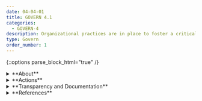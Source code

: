 ```yaml
---
date: 04-04-01
title: GOVERN 4.1
categories:
  - GOVERN-4
description: Organizational practices are in place to foster a critical thinking mindset in  the design, development, and deployment of AI systems to minimize negative impacts.
type: Govern
order_number: 1
---
```

{::options parse_block_html="true" /}


<details>
<summary markdown="span">**About**</summary>
<br>
A strong risk culture and accompanying practices can help organizations effectively triage the most critical risks. Organizations in some industries implement three (or more) "lines of defense," where separate teams are held accountable for different aspects of the system lifecycle, such as development, risk management, and auditing.  While a traditional three-lines approach may be impractical for smaller organizations, leadership can commit to cultivating a strong risk culture through other means. For example, “effective challenge,” is a culture-based practice that encourages critical thinking and questioning of important design and implementation decisions by experts with the authority and stature to make such changes.

Red-teaming is another risk management approach. This practice consists of adversarial testing of AI systems under stress conditions to seek out failure modes or vulnerabilities in the system. Red-teams are composed of external experts or personnel who are independent from internal AI actors.

</details>

<details>
<summary markdown="span">**Actions**</summary>
* Establish policies that require oversight functions (legal, compliance, risk management) from the outset of the system design process.
* Establish policies that promote effective challenge of AI system design, implementation, and deployment decisions, via mechanisms such as the three lines of defense, model audits, or red-teaming – to ensure that workplace risks such as groupthink do not take hold.
* Establish policies that incentivize general critical thinking and review at an organizational and procedural level.
* Establish whistleblower protections for insiders who report on perceived serious problems with AI systems.

</details>

<details>
<summary markdown="span">**Transparency and Documentation**</summary>
<br>
Column G goes here.

</details>

<details>
<summary markdown="span">**References**</summary>
<br>
H.R. 2231, 116th Cong. (2019), https://www.congress.gov/bill/116th-congress/house-bill/2231/text

BSA The Software Alliance (2021) Confronting Bias: BSA’s Framework to Build Trust in AI. https://www.bsa.org/reports/confronting-bias-bsas-framework-to-build-trust-in-ai

David Wright, “Making Privacy Impact Assessments More Effective." The Information Society 29, 2013, available at https://iapp.org/media/pdf/knowledge_center/Making_PIA__more_effective.pdf.

E. Moss, E. Watkins, R. Singh, M. Elish, and J. Metcalf, “Assembling Accountability: Algorithmic Impact Assessment for the Public Interest.” [Online]. Available: https://datasociety.net/library/assembling-accountability-algorithmic-impact-assessment-for-the-public-interest/

M. Kop, “AI Impact Assessment & Code of Conduct,” Futurium, May 2019, https://futurium.ec.europa.eu/en/european-ai-alliance/best-practices/ai-impact-assessment-code-conduct.

D. Reisman, J. Schultz, K. Crawford, and M. Whittaker, “Algorithmic Impact Assessments: A Practical Framework For Public Agency Accountability,” AI Now, Apr. 2018, https://ainowinstitute.org/aiareport2018.pdf.

A. D. Selbst, “An Institutional View Of Algorithmic Impact Assessments,” Harvard Journal of Law & Technology, vol. 35, no. 1, 2021

Ada Lovelace Institute. 2022. Algorithmic Impact Assessment: A Case Study in Healthcare. Accessed July 14, 2022. https://www.adalovelaceinstitute.org/report/algorithmic-impact-assessment-case-study-healthcare/

Kathy Baxter, AI Ethics Maturity Model, Salesforce https://www.salesforceairesearch.com/static/ethics/EthicalAIMaturityModel.pdf

</details>
